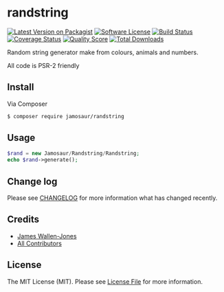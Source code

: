# randstring

[![Latest Version on Packagist][ico-version]][link-packagist]
[![Software License][ico-license]](LICENSE.md)
[![Build Status][ico-travis]][link-travis]
[![Coverage Status][ico-scrutinizer]][link-scrutinizer]
[![Quality Score][ico-code-quality]][link-code-quality]
[![Total Downloads][ico-downloads]][link-downloads]

Random string generator make from colours, animals and numbers.

All code is PSR-2 friendly

## Install

Via Composer

``` bash
$ composer require jamosaur/randstring
```

## Usage

``` php
$rand = new Jamosaur/Randstring/Randstring;
echo $rand->generate();
```

## Change log

Please see [CHANGELOG](CHANGELOG.md) for more information what has changed recently.

## Credits

- [James Wallen-Jones][link-author]
- [All Contributors][link-contributors]

## License

The MIT License (MIT). Please see [License File](LICENSE.md) for more information.

[ico-version]: https://img.shields.io/packagist/v/jamosaur/randstring.svg?style=flat-square
[ico-license]: https://img.shields.io/badge/license-MIT-brightgreen.svg?style=flat-square
[ico-travis]: https://img.shields.io/travis/jaaaaaaaaaam/randstring/master.svg?style=flat-square
[ico-scrutinizer]: https://img.shields.io/scrutinizer/coverage/g/jaaaaaaaaaam/randstring.svg?style=flat-square
[ico-code-quality]: https://img.shields.io/scrutinizer/g/jaaaaaaaaaam/randstring.svg?style=flat-square
[ico-downloads]: https://img.shields.io/packagist/dt/jamosaur/randstring.svg?style=flat-square

[link-packagist]: https://packagist.org/packages/jamosaur/randstring
[link-travis]: https://travis-ci.org/jaaaaaaaaaam/randstring
[link-scrutinizer]: https://scrutinizer-ci.com/g/jaaaaaaaaaam/randstring/code-structure
[link-code-quality]: https://scrutinizer-ci.com/g/jaaaaaaaaaam/randstring
[link-downloads]: https://packagist.org/packages/jamosaur/randstring
[link-author]: https://github.com/jaaaaaaaaaam
[link-contributors]: ../../contributors

